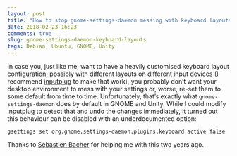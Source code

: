 ```yaml
---
layout: post
title: "How to stop gnome-settings-daemon messing with keyboard layouts"
date: 2018-02-23 16:23
comments: true
slug: gnome-settings-daemon-keyboard-layouts
tags: Debian, Ubuntu, GNOME, Unity
---
```


In case you, just like me, want to have a heavily customised keyboard layout configuration, possibly with different layouts on different input devices (I recommend [inputplug](https://bitbucket.org/andrew_shadura/inputplug/) to make that work), you probably don’t want your desktop environment to mess with your settings or, worse, re-set them to some default from time to time. Unfortunately, that’s exactly what `gnome-settings-daemon` does by default in GNOME and Unity. While I could modify inputplug to detect that and undo the changes immediately, it turned out this behaviour can be disabled with an underdocumented option:

    gsettings set org.gnome.settings-daemon.plugins.keyboard active false

Thanks to [Sebastien Bacher](https://blogs.gnome.org/seb128/) for helping me with this two years ago.
